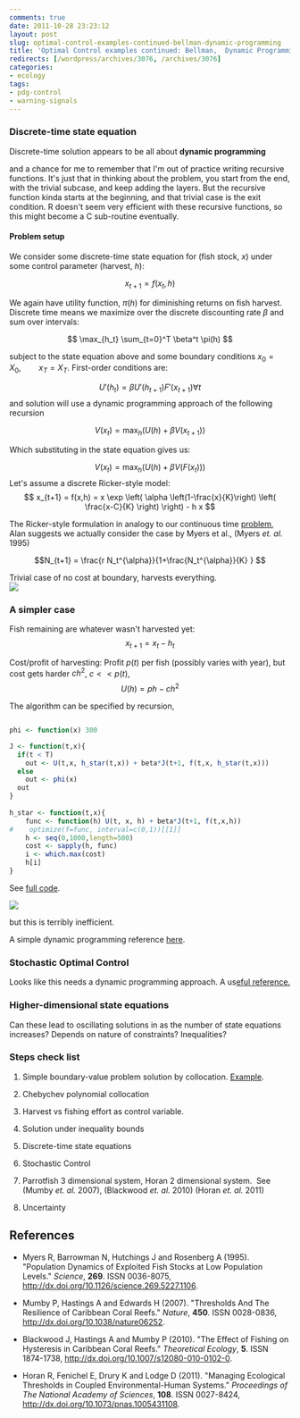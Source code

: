 ```yaml
---
comments: true
date: 2011-10-28 23:23:12
layout: post
slug: optimal-control-examples-continued-bellman-dynamic-programming
title: 'Optimal Control examples continued: Bellman,  Dynamic Programming'
redirects: [/wordpress/archives/3076, /archives/3076]
categories:
- ecology
tags:
- pdg-control
- warning-signals
---
```


### Discrete-time state equation


Discrete-time solution appears to be all about **dynamic programming**

and a chance for me to remember that I'm out of practice writing recursive functions. It's just that in thinking about the problem, you start from the end, with the trivial subcase, and keep adding the layers. But the recursive function kinda starts at the beginning, and that trivial case is the exit condition. R doesn't seem very efficient with these recursive functions, so this might become a C sub-routine eventually.



#### Problem setup


We consider some discrete-time state equation for (fish stock, $x$) under some control parameter (harvest, $h$): 

$$ x_{t+1} = f(x_t, h) $$

We again have utility function, $\pi(h)$ for diminishing returns on fish harvest. Discrete time means we maximize over the discrete discounting rate $\beta$ and sum over intervals:

$$ \max_{h_t} \sum_{t=0}^T \beta^t \pi(h) $$

subject to the state equation above and some boundary conditions $x_0 = X_0, \qquad x_T = X_T$.  First-order conditions are:

$$ U'(h_t) = \beta U'(h_{t+1}) F'(x_{t+1} ) \forall t $$
and solution will use a dynamic programming approach of the following recursion

$$ V(x_t) = \max_h \left( U(h) + \beta V(x_{t+1} ) \right) $$ 

Which substituting in the state equation gives us:

$$ V(x_t) = \max_h \left( U(h) + \beta V( F(x_t)) \right) $$
Let's assume a discrete Ricker-style model:
$$ x_{t+1} = f(x,h) = x \exp \left( \alpha \left(1-\frac{x}{K}\right) \left( \frac{x-C}{K} \right) \right) - h x $$

The Ricker-style formulation in analogy to our continuous time [problem](http://www.carlboettiger.info/archives/3001), Alan suggests we actually consider the case by Myers et al., (Myers _et. al._ 1995)

$$N_{t+1} = \frac{r N_t^{\alpha}}{1+\frac{N_t^{\alpha}}{K} } $$

Trivial case of no cost at boundary, harvests everything.  
![]( http://farm7.staticflickr.com/6046/6303190675_b1151d0931_o.png )




###  A simpler case 


Fish remaining are whatever wasn't harvested yet:
$$ x_{t+1} = x_t - h_t $$

Cost/profit of harvesting: Profit $p(t)$ per fish (possibly varies with year), but cost gets harder $c h^2$, $c << p(t)$, 
$$ U(h) = p h - c h^2 $$

The algorithm can be specified by recursion, 

```R

phi <- function(x) 300

J <- function(t,x){
  if(t < T)
    out <- U(t,x, h_star(t,x)) + beta*J(t+1, f(t,x, h_star(t,x)))
  else 
    out <- phi(x)
  out
}
 
h_star <- function(t,x){
    func <- function(h) U(t, x, h) + beta*J(t+1, f(t,x,h))
#    optimize(f=func, interval=c(0,1))[[1]]
    h <- seq(0,1000,length=500)
    cost <- sapply(h, func)
    i <- which.max(cost)
    h[i]
}

```

See [full code](https://github.com/cboettig/pdg_control/blob/2fedf60ae61dafb21badaf05f1a97c213d59b1d1/R/discrete_optimal_control.R).  

![]( http://farm7.staticflickr.com/6043/6306213989_bf88df311d_o.png )


but this is terribly inefficient.  


A simple dynamic programming reference [here](http://frank.mtsu.edu/~berc/working/Zietz-DP-1.pdf).


### Stochastic Optimal Control


Looks like this needs a dynamic programming approach.  A us[eful reference. ](http://userpage.fu-berlin.de/~mtoussai/08-optimal-control/kappen-handout.pdf) 


### Higher-dimensional state equations


Can these lead to oscillating solutions in as the number of state equations increases? Depends on nature of constraints? Inequalities?


### Steps check list





	
  1. Simple boundary-value problem solution by collocation. [Example](http://www.carlboettiger.info/archives/3001).

	
  2. Chebychev polynomial collocation

	
  3. Harvest vs fishing effort as control variable.

	
  4. Solution under inequality bounds

	
  5. Discrete-time state equations

	
  6. Stochastic Control

	
  7. Parrotfish 3 dimensional system, Horan 2 dimensional system.  See (Mumby _et. al._ 2007), (Blackwood _et. al._ 2010) (Horan _et. al._ 2011)

	
  8. Uncertainty




### 

## References


- Myers R, Barrowman N, Hutchings J and Rosenberg A (1995).
"Population Dynamics of Exploited Fish Stocks at Low Population Levels."
*Science*, **269**.
ISSN 0036-8075, <a href="http://dx.doi.org/10.1126/science.269.5227.1106">http://dx.doi.org/10.1126/science.269.5227.1106</a>.

- Mumby P, Hastings A and Edwards H (2007).
"Thresholds And The Resilience of Caribbean Coral Reefs."
*Nature*, **450**.
ISSN 0028-0836, <a href="http://dx.doi.org/10.1038/nature06252">http://dx.doi.org/10.1038/nature06252</a>.

- Blackwood J, Hastings A and Mumby P (2010).
"The Effect of Fishing on Hysteresis in Caribbean Coral Reefs."
*Theoretical Ecology*, **5**.
ISSN 1874-1738, <a href="http://dx.doi.org/10.1007/s12080-010-0102-0">http://dx.doi.org/10.1007/s12080-010-0102-0</a>.

- Horan R, Fenichel E, Drury K and Lodge D (2011).
"Managing Ecological Thresholds in Coupled Environmental-Human Systems."
*Proceedings of The National Academy of Sciences*, **108**.
ISSN 0027-8424, <a href="http://dx.doi.org/10.1073/pnas.1005431108">http://dx.doi.org/10.1073/pnas.1005431108</a>.
